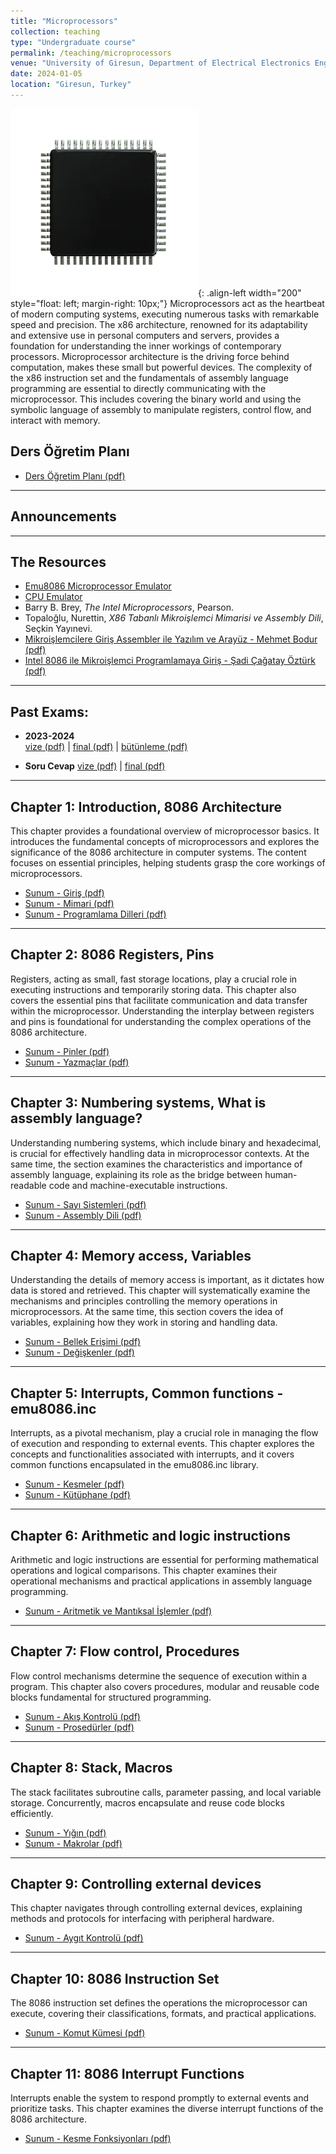 ```yaml
---
title: "Microprocessors"
collection: teaching
type: "Undergraduate course"
permalink: /teaching/microprocessors
venue: "University of Giresun, Department of Electrical Electronics Engineering"
date: 2024-01-05
location: "Giresun, Turkey"
---
```


![microprocessor](/images/teaching/microprocessor-course.webp){: .align-left width="200" style="float: left; margin-right: 10px;"} 
Microprocessors act as the heartbeat of modern computing systems, executing numerous tasks with remarkable speed and precision. The x86 architecture, renowned for its adaptability and extensive use in personal computers and servers, provides a foundation for understanding the inner workings of contemporary processors. Microprocessor architecture is the driving force behind computation, makes these small but powerful devices. The complexity of the x86 instruction set and the fundamentals of assembly language programming are essential to directly communicating with the microprocessor. This includes covering the binary world and using the symbolic language of assembly to manipulate registers, control flow, and interact with memory.

## Ders Öğretim Planı
- [Ders Öğretim Planı (pdf)](../files/microprocessors/slides/Bolum_00_Ders_Ogretim_Planı.pdf)

---

## Announcements

---

## The Resources

- [Emu8086 Microprocessor Emulator](https://emu8086-microprocessor-emulator.en.softonic.com/)
- [CPU Emulator](https://www.cmpe.boun.edu.tr/~tugcu/animations/cpu-simulator/cpu-simulator.html)
- Barry B. Brey, *The Intel Microprocessors*, Pearson.
- Topaloğlu, Nurettin, *X86 Tabanlı Mikroişlemci Mimarisi ve Assembly Dili*, Seçkin Yayınevi.
- [Mikroişlemcilere Giriş Assembler ile Yazılım ve Arayüz - Mehmet Bodur (pdf)](../files/microprocessors/Mikroislemcilere_giris.pdf)
- [Intel 8086 ile Mikroişlemci Programlamaya Giriş - Şadi Çağatay Öztürk (pdf)](../files/microprocessors/Intel_8086_ile.pdf)

---

## Past Exams:

- **2023-2024**  
  [vize (pdf)](../files/microprocessors/slides/2023-2024-microprocessor-vize-cevap.pdf) | 
  [final (pdf)](../files/microprocessors/slides/2023-2024-microprocessor-final-cevap.pdf) | 
  [bütünleme (pdf)](../files/microprocessors/slides/2023-2024-microprocessor-butunleme-cevap.pdf)
  
- **Soru Cevap**
  [vize (pdf)](../files/microprocessors/slides/Bolum_12_Soru_Cevap.pdf) | 
  [final (pdf)](../files/microprocessors/slides/Bolum_13_Soru_Cevap.pdf)

---

## Chapter 1: Introduction, 8086 Architecture

This chapter provides a foundational overview of microprocessor basics. It introduces the fundamental concepts of microprocessors and explores the significance of the 8086 architecture in computer systems. The content focuses on essential principles, helping students grasp the core workings of microprocessors.

- [Sunum - Giriş (pdf)](../files/microprocessors/slides/Bolum_01_Giris.pdf)
- [Sunum - Mimari (pdf)](../files/microprocessors/slides/Bolum_01_8086_Mimarisi.pdf)
- [Sunum - Programlama Dilleri (pdf)](../files/microprocessors/slides/Bolum_01_Programlama_Dilleri.pdf)

---

## Chapter 2: 8086 Registers, Pins

Registers, acting as small, fast storage locations, play a crucial role in executing instructions and temporarily storing data. This chapter also covers the essential pins that facilitate communication and data transfer within the microprocessor. Understanding the interplay between registers and pins is foundational for understanding the complex operations of the 8086 architecture.

- [Sunum - Pinler (pdf)](../files/microprocessors/slides/Bolum_02_8086_Pinler.pdf)
- [Sunum - Yazmaçlar (pdf)](../files/microprocessors/slides/Bolum_02_8086_Yazmaclar.pdf)

---

## Chapter 3: Numbering systems, What is assembly language?

Understanding numbering systems, which include binary and hexadecimal, is crucial for effectively handling data in microprocessor contexts. At the same time, the section examines the characteristics and importance of assembly language, explaining its role as the bridge between human-readable code and machine-executable instructions.

- [Sunum - Sayı Sistemleri (pdf)](../files/microprocessors/slides/Bolum_03_Sayi_Sistemleri.pdf)
- [Sunum - Assembly Dili (pdf)](../files/microprocessors/slides/Bolum_03_Assembly.pdf)

---

## Chapter 4: Memory access, Variables

Understanding the details of memory access is important, as it dictates how data is stored and retrieved. This chapter will systematically examine the mechanisms and principles controlling the memory operations in microprocessors. At the same time, this section covers the idea of variables, explaining how they work in storing and handling data.

- [Sunum - Bellek Erişimi (pdf)](../files/microprocessors/slides/Bolum_04_Bellek_Erisimi.pdf)
- [Sunum - Değişkenler (pdf)](../files/microprocessors/slides/Bolum_04_Degiskenler.pdf)

---

## Chapter 5: Interrupts, Common functions - emu8086.inc

Interrupts, as a pivotal mechanism, play a crucial role in managing the flow of execution and responding to external events. This chapter explores the concepts and functionalities associated with interrupts, and it covers common functions encapsulated in the emu8086.inc library.

- [Sunum - Kesmeler (pdf)](../files/microprocessors/slides/Bolum_05_Kesmeler.pdf)
- [Sunum - Kütüphane (pdf)](../files/microprocessors/slides/Bolum_05_Kutuphane.pdf)

---

## Chapter 6: Arithmetic and logic instructions

Arithmetic and logic instructions are essential for performing mathematical operations and logical comparisons. This chapter examines their operational mechanisms and practical applications in assembly language programming.

- [Sunum - Aritmetik ve Mantıksal İşlemler (pdf)](../files/microprocessors/slides/Bolum_06_Aritmetik_Mantik.pdf)

---

## Chapter 7: Flow control, Procedures

Flow control mechanisms determine the sequence of execution within a program. This chapter also covers procedures, modular and reusable code blocks fundamental for structured programming.

- [Sunum - Akış Kontrolü (pdf)](../files/microprocessors/slides/Bolum_07_Akis_Kontrol.pdf)
- [Sunum - Prosedürler (pdf)](../files/microprocessors/slides/Bolum_07_Prosedurler.pdf)

---

## Chapter 8: Stack, Macros

The stack facilitates subroutine calls, parameter passing, and local variable storage. Concurrently, macros encapsulate and reuse code blocks efficiently.

- [Sunum - Yığın (pdf)](../files/microprocessors/slides/Bolum_08_Yigin.pdf)
- [Sunum - Makrolar (pdf)](../files/microprocessors/slides/Bolum_08_Makrolar.pdf)

---

## Chapter 9: Controlling external devices

This chapter navigates through controlling external devices, explaining methods and protocols for interfacing with peripheral hardware.

- [Sunum - Aygıt Kontrolü (pdf)](../files/microprocessors/slides/Bolum_09_Aygit_Kontrolu.pdf)

---

## Chapter 10: 8086 Instruction Set

The 8086 instruction set defines the operations the microprocessor can execute, covering their classifications, formats, and practical applications.

- [Sunum - Komut Kümesi (pdf)](../files/microprocessors/slides/Bolum_10_Komut_Kumesi.pdf)

---

## Chapter 11: 8086 Interrupt Functions

Interrupts enable the system to respond promptly to external events and prioritize tasks. This chapter examines the diverse interrupt functions of the 8086 architecture.

- [Sunum - Kesme Fonksiyonları (pdf)](../files/microprocessors/slides/Bolum_11_Kesme_Fonksiyonlari.pdf)

